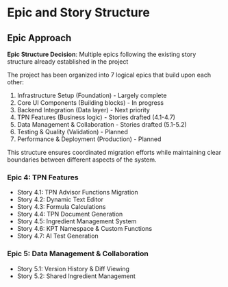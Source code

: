 # Epic and Story Structure

## Epic Approach
**Epic Structure Decision**: Multiple epics following the existing story structure already established in the project

The project has been organized into 7 logical epics that build upon each other:
1. Infrastructure Setup (Foundation) - Largely complete
2. Core UI Components (Building blocks) - In progress
3. Backend Integration (Data layer) - Next priority
4. TPN Features (Business logic) - Stories drafted (4.1-4.7)
5. Data Management & Collaboration - Stories drafted (5.1-5.2)
6. Testing & Quality (Validation) - Planned
7. Performance & Deployment (Production) - Planned

This structure ensures coordinated migration efforts while maintaining clear boundaries between different aspects of the system.

### Epic 4: TPN Features
- Story 4.1: TPN Advisor Functions Migration
- Story 4.2: Dynamic Text Editor
- Story 4.3: Formula Calculations
- Story 4.4: TPN Document Generation
- Story 4.5: Ingredient Management System
- Story 4.6: KPT Namespace & Custom Functions
- Story 4.7: AI Test Generation

### Epic 5: Data Management & Collaboration
- Story 5.1: Version History & Diff Viewing
- Story 5.2: Shared Ingredient Management
